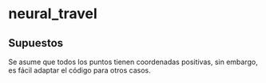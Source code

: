 # neural_travel

## Supuestos

Se asume que todos los puntos tienen coordenadas positivas, sin embargo, es fácil adaptar el código para otros casos.